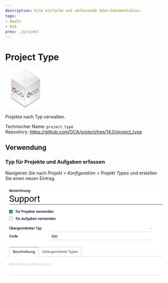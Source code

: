 ```yaml
---
description: Eine einfache und umfassende Odoo-Dokumentation.
tags:
- HowTo
- OCA
prev: ./projekt
---
```

# Project Type
![icon_oca_app](assets/icon_oca_app.png)

Projekte nach Typ verwalten.

Technischer Name: `project_type`\
Repository: <https://github.com/OCA/project/tree/14.0/project_type>

## Verwendung

### Typ für Projekte und Aufgaben erfassen

Navigieren Sie nach *Projekt > Konfiguration > Projekt Types* und erstellen Sie einen neuen Eintrag.

![](assets/Project%20Type.png)

